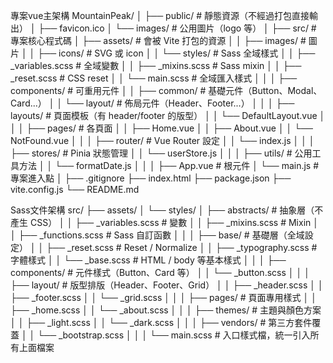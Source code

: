 <!-- # MountainPeak

This template should help get you started developing with Vue 3 in Vite.

## Recommended IDE Setup

[VSCode](https://code.visualstudio.com/) + [Volar](https://marketplace.visualstudio.com/items?itemName=Vue.volar) (and disable Vetur).

## Customize configuration

See [Vite Configuration Reference](https://vite.dev/config/).

## Project Setup

```sh
npm install
```

### Compile and Hot-Reload for Development

```sh
npm run dev
```

### Compile and Minify for Production

```sh
npm run build
``` -->

專案vue主架構
MountainPeak/
│
├── public/                      # 靜態資源（不經過打包直接輸出）
│   ├── favicon.ico
│   └── images/                  # 公用圖片（logo 等）
│
├── src/                         # 專案核心程式碼
│   ├── assets/                  # 會被 Vite 打包的資源
│   │   ├── images/               # 圖片
│   │   ├── icons/                # SVG 或 icon
│   │   └── styles/               # Sass 全域樣式
│   │       ├── _variables.scss   # 全域變數
│   │       ├── _mixins.scss      # Sass mixin
│   │       ├── _reset.scss       # CSS reset
│   │       └── main.scss         # 全域匯入樣式
│   │
│   ├── components/               # 可重用元件
│   │   ├── common/               # 基礎元件（Button、Modal、Card...）
│   │   └── layout/               # 佈局元件（Header、Footer...）
│   │
│   ├── layouts/                  # 頁面模板（有 header/footer 的版型）
│   │   └── DefaultLayout.vue
│   │
│   ├── pages/                    # 各頁面
│   │   ├── Home.vue
│   │   ├── About.vue
│   │   └── NotFound.vue
│   │
│   ├── router/                   # Vue Router 設定
│   │   └── index.js
│   │
│   ├── stores/                   # Pinia 狀態管理
│   │   └── userStore.js
│   │
│   ├── utils/                    # 公用工具方法
│   │   └── formatDate.js
│   │
│   ├── App.vue                   # 根元件
│   └── main.js                   # 專案進入點
│
├── .gitignore
├── index.html
├── package.json
├── vite.config.js
└── README.md

Sass文件架構
src/
├── assets/
│   └── styles/
│       ├── abstracts/        # 抽象層（不產生 CSS）
│       │   ├── _variables.scss   # 變數
│       │   ├── _mixins.scss      # Mixin
│       │   ├── _functions.scss   # Sass 自訂函數
│       │
│       ├── base/             # 基礎層（全域設定）
│       │   ├── _reset.scss       # Reset / Normalize
│       │   ├── _typography.scss  # 字體樣式
│       │   └── _base.scss        # HTML / body 等基本樣式
│       │
│       ├── components/       # 元件樣式（Button、Card 等）
│       │   └── _button.scss
│       │
│       ├── layout/           # 版型排版（Header、Footer、Grid）
│       │   ├── _header.scss
│       │   ├── _footer.scss
│       │   └── _grid.scss
│       │
│       ├── pages/            # 頁面專用樣式
│       │   ├── _home.scss
│       │   └── _about.scss
│       │
│       ├── themes/           # 主題與顏色方案
│       │   ├── _light.scss
│       │   └── _dark.scss
│       │
│       ├── vendors/          # 第三方套件覆蓋
│       │   └── _bootstrap.scss
│       │
│       └── main.scss         # 入口樣式檔，統一引入所有上面檔案
